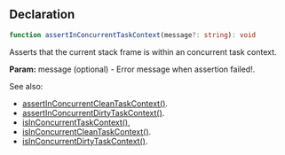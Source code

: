 ## Declaration
```ts
function assertInConcurrentTaskContext(message?: string): void
```
Asserts that the current stack frame is within an concurrent task context.

**Param:** message (optional) - Error message when assertion failed!.

See also:
  - [assertInConcurrentCleanTaskContext()](./assert_in_concurrent_clean_task_context.md).
  - [assertInConcurrentDirtyTaskContext()](./assert_in_concurrent_dirty_task_context.md).
  - [isInConcurrentTaskContext()](./is_in_concurrent_task_context.md),
  - [isInConcurrentCleanTaskContext()](./is_in_concurrent_clean_task_context.md).
  - [isInConcurrentDirtyTaskContext()](./is_in_concurrent_dirty_task_context.md).
